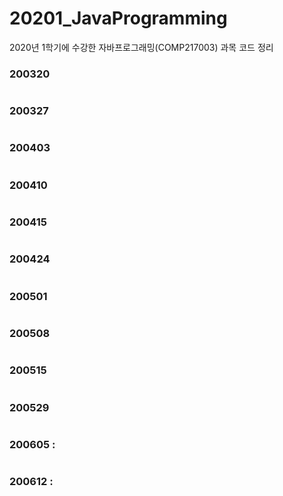 # 20201_JavaProgramming
2020년 1학기에 수강한 자바프로그래밍(COMP217003) 과목 코드 정리

### 200320
```

```
### 200327
```

```
### 200403
```

```
### 200410
```

```
### 200415
```

```
### 200424
```

```
### 200501
```

```
### 200508
```

```
### 200515
```

```
### 200529
```

```
### 200605 : 
```

```
### 200612 : 
```

```
